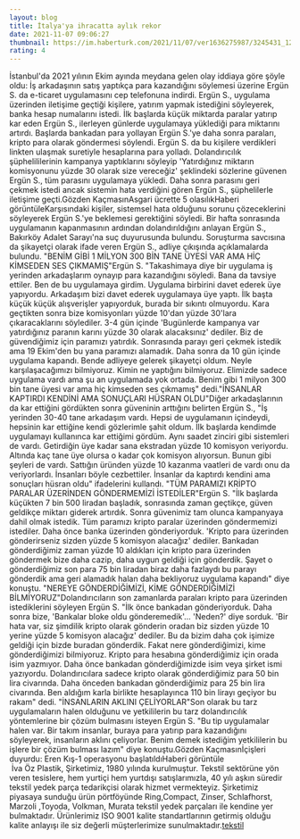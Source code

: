 ```yaml
--- 
layout: blog
title: İtalya'ya ihracatta aylık rekor
date: 2021-11-07 09:06:27
thumbnail: https://im.haberturk.com/2021/11/07/ver1636275987/3245431_1200x627.jpg
rating: 4
---
```

İstanbul'da 2021 yılının Ekim ayında meydana gelen olay iddiaya göre şöyle oldu: İş arkadaşının satış yaptıkça para kazandığını söylemesi üzerine Ergün S. da e-ticaret uygulamasını cep telefonuna indirdi. Ergün S., uygulama üzerinden iletişime geçtiği kişilere, yatırım yapmak istediğini söyleyerek, banka hesap numalarını istedi. İlk başlarda küçük miktarda paralar yatırıp kar eden Ergün S., ilerleyen günlerde uygulamaya yüklediği para miktarını artırdı. Başlarda bankadan para yollayan Ergün S.'ye daha sonra paraları, kripto para olarak göndermesi söylendi. Ergün S. da bu kişilere verdikleri linkten ulaşmak suretiyle hesaplarına para yolladı. Dolandırıcılık şüphelililerinin kampanya yaptıklarını söyleyip 'Yatırdığınız miktarın komisyonunu yüzde 30 olarak size vereceğiz' şeklindeki sözlerine güvenen Ergün S., tüm parasını uygulamaya yükledi. Daha sonra parasını geri çekmek istedi ancak sistemin hata verdiğini gören Ergün S., şüphelilerle iletişime geçti.Gözden KaçmasınAsgari ücrette 5 olasılıkHaberi görüntüleKarşısındaki kişiler, sistemsel hata olduğunu sorunu çözeceklerini söyleyerek Ergün S.'ye beklemesi gerektiğini söyledi. Bir hafta sonrasında uygulamanın kapanmasının ardından dolandırıldığını anlayan Ergün S., Bakırköy Adalet Sarayı'na suç duyurusunda bulundu. Soruşturma savcısına da şikayetçi olarak ifade veren Ergün S., adliye çıkışında açıklamalarda bulundu. "BENİM GİBİ 1 MİLYON 300 BİN TANE ÜYESİ VAR AMA HİÇ KİMSEDEN SES ÇIKMAMIŞ"Ergün S. "Takashimaya diye bir uygulama iş yerinden arkadaşlarım oynayıp para kazandığını söyledi. Bana da tavsiye ettiler. Ben de bu uygulamaya girdim. Uygulama birbirini davet ederek üye yapıyordu. Arkadaşım bizi davet ederek uygulamaya üye yaptı. İlk başta küçük küçük alışverişler yapıyorduk, burada bir sıkıntı olmuyordu. Kara geçtikten sonra bize komisyonları yüzde 10'dan yüzde 30'lara çıkaracaklarını söylediler. 3-4 gün içinde 'Bugünlerde kampanya var yatırdığınız paranın karını yüzde 30 olarak alacaksınız' dediler. Biz de güvendiğimiz için paramızı yatırdık. Sonrasında parayı geri çekmek istedik ama 19 Ekim'den bu yana paramızı alamadık. Daha sonra da 10 gün içinde uygulama kapandı. Bende adliyeye gelerek şikayetçi oldum. Neyle karşılaşacağımızı bilmiyoruz. Kimin ne yaptığını bilmiyoruz. Elimizde sadece uygulama vardı ama şu an uygulamada yok ortada. Benim gibi 1 milyon 300 bin tane üyesi var ama hiç kimseden ses çıkmamış" dedi."İNSANLAR KAPTIRDI KENDİNİ AMA SONUÇLARI HÜSRAN OLDU"Diğer arkadaşlarının da kar ettiğini gördükten sonra güveninin arttığını belirten Ergün S., "İş yerinden 30-40 tane arkadaşım vardı. Hepsi de uygulamanın içindeydi, hepsinin kar ettiğine kendi gözlerimle şahit oldum. İlk başlarda kendimde uygulamayı kullanınca kar ettiğimi gördüm. Aynı saadet zinciri gibi sistemleri de vardı. Getirdiğin üye kadar sana ekstradan yüzde 10 komisyon veriyordu. Altında kaç tane üye olursa o kadar çok komisyon alıyorsun. Bunun gibi şeyleri de vardı. Sattığın üründen yüzde 10 kazanma vaatleri de vardı onu da veriyorlardı. İnsanları böyle cezbettiler. İnsanlar da kaptırdı kendini ama sonuçları hüsran oldu" ifadelerini kullandı. "TÜM PARAMIZI KRİPTO PARALAR ÜZERİNDEN GÖNDERMEMİZİ İSTEDİLER"Ergün S. "İlk başlarda küçükten 7 bin 500 liradan başladık, sonrasında zaman geçtikçe, güven geldikçe miktarı giderek artırdık. Sonra güvenimiz tam olunca kampanyaya dahil olmak istedik. Tüm paramızı kripto paralar üzerinden göndermemizi istediler. Daha önce banka üzerinden gönderiyorduk. 'Kripto para üzerinden gönderirseniz sizden yüzde 5 komisyon alacağız' dediler. Bankadan gönderdiğimiz zaman yüzde 10 aldıkları için kripto para üzerinden göndermek bize daha cazip, daha uygun geldiği için gönderdik. Şayet o gönderdiğimiz son para 75 bin liradan biraz daha fazlaydı bu parayı gönderdik ama geri alamadık halan daha bekliyoruz uygulama kapandı" diye konuştu. "NEREYE GÖNDERDİĞİMİZİ, KİME GÖNDERDİĞİMİZİ BİLMİYORUZ"Dolandırıcıların son zamanlarda paraları kripto para üzerinden istediklerini söyleyen Ergün S. "İlk önce bankadan gönderiyorduk. Daha sonra bize, 'Bankalar bloke oldu gönderemedik'... 'Neden?' diye sorduk. 'Bir hata var, siz şimdilik kripto olarak gönderin oradan biz sizden yüzde 10 yerine yüzde 5 komisyon alacağız' dediler. Bu da bizim daha çok işimize geldiği için bizde buradan gönderdik. Fakat nere gönderdiğimizi, kime gönderdiğimizi bilmiyoruz. Kripto para hesabına gönderdiğimiz için orada isim yazmıyor. Daha önce bankadan gönderdiğimizde isim veya şirket ismi yazıyordu. Dolandırıcılara sadece kripto olarak gönderdiğimiz para 50 bin lira civarında. Daha önceden bankadan gönderdiğimiz para 25 bin lira civarında. Ben aldığım karla birlikte hesaplayınca 110 bin lirayı geçiyor bu rakam" dedi. "İNSANLARIN AKLINI ÇELİYORLAR"Son olarak bu tarz uygulamaların halen olduğunu ve yetkililerin bu tarz dolandırıcılık yöntemlerine bir çözüm bulmasını isteyen Ergün S. "Bu tip uygulamalar halen var. Bir takım insanlar, buraya para yatırıp para kazandığını söyleyerek, insanların aklını çeliyorlar. Benim demek istediğim yetkililerin bu işlere bir çözüm bulması lazım" diye konuştu.Gözden Kaçmasınİçişleri duyurdu: Eren Kış-1 operasyonu başlatıldıHaberi görüntüle </br>&nbsp;İva Öz Plastik, Şirketimiz, 1980 yılında kurulmuştur. Tekstil sektörüne yön veren tesislere, hem yurtiçi hem yurtdışı satışlarımızla, 40 yılı aşkın süredir tekstil yedek parça tedarikçisi olarak hizmet vermekteyiz. Şirketimiz piyasaya sunduğu ürün pörtföyünde Ring,Compact, Zinser, Schlafhorst, Marzoli ,Toyoda, Volkman, Murata tekstil yedek parçaları ile kendine yer bulmaktadır. Ürünlerimiz ISO 9001 kalite standartlarının getirmiş olduğu kalite anlayışı ile siz değerli müşterlerimize sunulmaktadır.<a href="https://www.ivaozplastik.com/">tekstil</a>